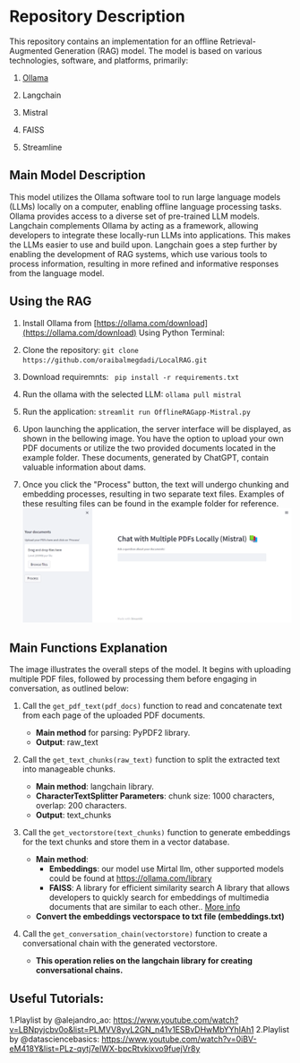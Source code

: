 # Repository Description

This repository contains an implementation for an offline Retrieval-Augmented Generation (RAG) model. The model is based on various technologies, software, and platforms, primarily:

1. [Ollama](https://ollama.com/)

2. Langchain

3. Mistral

4. FAISS

5. Streamline

## Main Model Description

This model utilizes the Ollama software tool to run large language models (LLMs) locally on a computer, enabling offline language processing tasks. Ollama provides access to a diverse set of pre-trained LLM models. Langchain complements Ollama by acting as a framework, allowing developers to integrate these locally-run LLMs into applications. This makes the LLMs easier to use and build upon. Langchain goes a step further by enabling the development of RAG systems, which use various tools to process information, resulting in more refined and informative responses from the language model.

## Using the RAG

1. Install Ollama from [https://ollama.com/download](https://ollama.com/download)
Using Python Terminal: 
2. Clone the repository: ```
git clone https://github.com/oraibalmegdadi/LocalRAG.git ```

3. Download requiremnts: ```
pip install -r requirements.txt```

4. Run the ollama with the selected LLM: ```ollama pull mistral```
5. Run the application: ```streamlit run OfflineRAGapp-Mistral.py```
6. Upon launching the application, the server interface will be displayed, as shown in the bellowing image. You have the option to upload your own PDF documents or utilize the two provided documents located in the example folder. These documents, generated by ChatGPT, contain valuable information about dams.
7. Once you click the "Process" button, the text will undergo chunking and embedding processes, resulting in two separate text files. Examples of these resulting files can be found in the example folder for reference.
![langchain](RAG.png)


## Main Functions Explanation

The image illustrates the overall steps of the model. It begins with uploading multiple PDF files, followed by processing them before engaging in conversation, as outlined below:

1. Call the `get_pdf_text(pdf_docs)` function to read and concatenate text from each page of the uploaded PDF documents.
   - **Main method** for parsing: PyPDF2 library.
   - **Output**: raw_text

2. Call the `get_text_chunks(raw_text)` function to split the extracted text into manageable chunks.
   - **Main method**: langchain library.
   - **CharacterTextSplitter Parameters**: chunk size: 1000 characters, overlap: 200 characters.
   - **Output**: text_chunks

3. Call the `get_vectorstore(text_chunks)` function to generate embeddings for the text chunks and store them in a vector database.
   - **Main method**:
     - **Embeddings**: our model use Mirtal llm, other supported models could be found at https://ollama.com/library
     - **FAISS**: A library for efficient similarity search  A library that allows developers to quickly search for embeddings of multimedia documents that are similar to each other.. [More info](https://engineering.fb.com/2017/03/29/data-infrastructure/faiss-a-library-for-efficient-similarity-search/)
   - **Convert the embeddings vectorspace to txt file (embeddings.txt)**

4. Call the `get_conversation_chain(vectorstore)` function to create a conversational chain with the generated vectorstore.
   - **This operation relies on the langchain library for creating conversational chains.**

## Useful Tutorials: 
1.Playlist by @alejandro_ao:  https://www.youtube.com/watch?v=LBNpyjcbv0o&list=PLMVV8yyL2GN_n41v1ESBvDHwMbYYhlAh1
2.Playlist by @datasciencebasics: https://www.youtube.com/watch?v=0iBV-eM418Y&list=PLz-qytj7eIWX-bpcRtvkixvo9fuejVr8y

